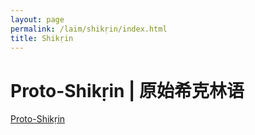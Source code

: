 ```yaml
---
layout: page
permalink: /laim/shikṛin/index.html
title: Shikṛin
---
```


# Proto-Shikṛin | 原始希克林语

[Proto-Shikṛin](https://kinnuch.github.io/file/Proto-Shikṛin.pdf)
